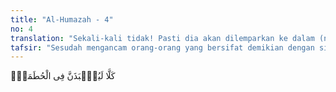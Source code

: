 ```yaml
---
title: "Al-Humazah - 4"
no: 4
translation: "Sekali-kali tidak! Pasti dia akan dilemparkan ke dalam (neraka) Hutamah."
tafsir: "Sesudah mengancam orang-orang yang bersifat demikian dengan siksaan yang pedih, Allah menyebutkan pula sebab yang membuat mereka mengerjakan sifat-sifat yang terkutuk itu. Penyebabnya adalah anggapan mereka bahwa semua harta yang dimiliki dapat menolong mereka dalam menghadapi kesulitan-kesulitan yang dihadapi. Ancaman dalam bentuk pertanyaan, \"Siapakah yang menyangka bahwa hartanya itu dapat menjamin dirinya dari mati?\" Allah menjawab, \"Tidak! Sekali-kali tidak bahkan dia akan dilemparkan ke dalam neraka Huthamah, tidak ada yang memperhatikannya dan tidak pula yang mempedulikan.\"\n\n'Ali bin Abi thalib pernah memberi nasihat kepada Kumail bahwa orang-orang penimbun harta akan binasa, padahal mereka masih hidup, sedangkan para ulama akan kekal abadi meskipun jasad mereka sudah hilang, karena sifat-sifat keutamaan mereka tetap dikenang dalam hati. Maksudnya, penimbunan harta dikutuk, dicela, dan dibenci karena manusia tidak mendapat apa-apa dari harta mereka. Sedang para sarjana dan ulama terus-menerus terpuji selama terdapat di bumi orang-orang yang mengambil manfaat dari ilmu mereka."
---
```


كَلَّا لَيُنْۢبَذَنَّ فِى الْحُطَمَةِۖ
